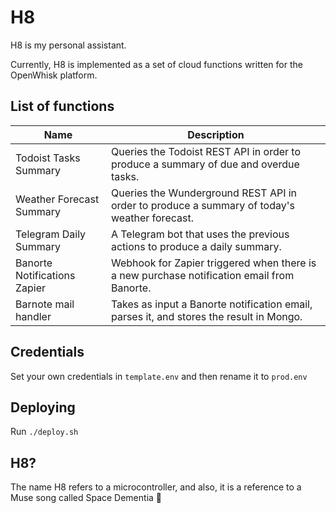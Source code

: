 # H8

H8 is my personal assistant.

Currently, H8 is implemented as a set of cloud functions written for the OpenWhisk platform.

## List of functions

| Name                      | Description  |
|---------------------------|--------------------|
| Todoist Tasks Summary     | Queries the Todoist REST API in order to produce a summary of due and overdue tasks. |
| Weather Forecast Summary  | Queries the Wunderground REST API in order to produce a summary of today's weather forecast. |
| Telegram Daily Summary    | A Telegram bot that uses the previous actions to produce a daily summary. |
| Banorte Notifications Zapier | Webhook for Zapier triggered when there is a new purchase notification email from Banorte. |
| Barnote mail handler | Takes as input a Banorte notification email, parses it, and stores the result in Mongo. |


## Credentials
Set your own credentials in `template.env` and then rename it to `prod.env`

## Deploying

Run `./deploy.sh`


## H8?

The name H8 refers to a microcontroller, and also, it is a reference to a Muse song called Space Dementia 🚀
